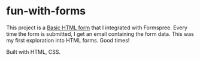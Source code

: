 # fun-with-forms

This project is a [Basic HTML form](https://orndorfftyler.github.io/fun-with-forms/) that I integrated with Formspree. Every time the form is submitted, I get an email containing the form data. This was my first exploration into HTML forms. Good times!

Built with HTML, CSS.
